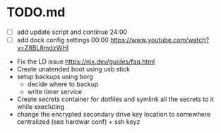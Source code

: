 # TODO.md


- [ ] add update script and continue 24:00
- [ ] add dock config settings 00:00
    https://www.youtube.com/watch?v=Z8BL8mdzWHI

- Fix the LD issue https://nix.dev/guides/faq.html
- Create unatended boot using usb stick
- setup backups using borg
    - decide where to backup
    - write timer service
- Create secrets container for dotfiles and symlink all the secrets to it while execluting
- change the encrypted secondary drive key location to somewhere centralized (see hardwar conf) + ssh keyz
